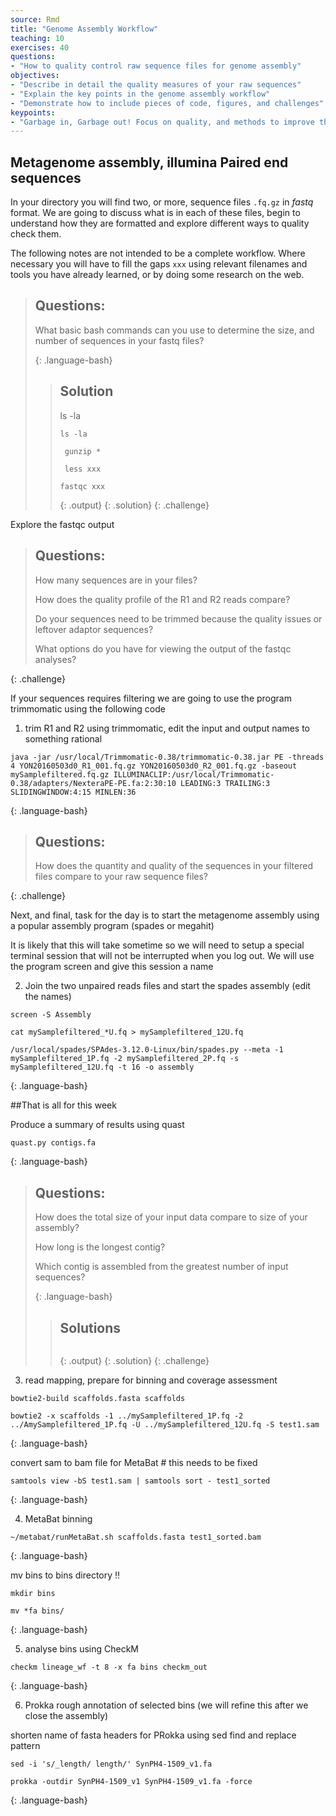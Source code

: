 ```yaml
---
source: Rmd
title: "Genome Assembly Workflow"
teaching: 10
exercises: 40
questions:
- "How to quality control raw sequence files for genome assembly"
objectives:
- "Describe in detail the quality measures of your raw sequences"
- "Explain the key points in the genome assembly workflow"
- "Demonstrate how to include pieces of code, figures, and challenges"
keypoints:
- "Garbage in, Garbage out! Focus on quality, and methods to improve the input data"
---
```



## Metagenome assembly, illumina Paired end sequences

In your directory you will find two, or more, sequence files `.fq.gz` in *fastq* format. We are going
to discuss what is in each of these files, begin to understand how they are formatted and explore different ways to quality check them.

The following notes are not intended to be a complete workflow. Where necessary you will have to fill the gaps `xxx` using
relevant filenames and tools you have already learned, or by doing some research on the web.

> ## Questions:
>
> What basic bash commands can you use to determine the size, and number of sequences in your fastq files?
>
>
> {: .language-bash}
>
> > ## Solution
> > ls -la
> >
> > ~~~
> > ls -la
> >
> >  gunzip *
> >
> >  less xxx
> >
> > fastqc xxx
> > ~~~
> > {: .output}
> {: .solution}
{: .challenge}



Explore the fastqc output

> ## Questions:
>
> How many sequences are in your files?
>
> How does the quality profile of the R1 and R2 reads compare?
>
> Do your sequences need to be trimmed because the quality issues or leftover adaptor sequences?
>
> What options do you have for viewing the output of the fastqc analyses?
>
{: .challenge}

If your sequences requires filtering we are going to use the program trimmomatic using the following code
1. trim R1 and R2 using trimmomatic, edit the input and output names to something rational

~~~
java -jar /usr/local/Trimmomatic-0.38/trimmomatic-0.38.jar PE -threads 4 YON20160503d0_R1_001.fq.gz YON20160503d0_R2_001.fq.gz -baseout mySamplefiltered.fq.gz ILLUMINACLIP:/usr/local/Trimmomatic-0.38/adapters/NexteraPE-PE.fa:2:30:10 LEADING:3 TRAILING:3 SLIDINGWINDOW:4:15 MINLEN:36
~~~
{: .language-bash}

> ## Questions:
>
> How does the quantity and quality of the sequences in your filtered files compare to your raw sequence files?
>
{: .challenge}

Next, and final, task for the day is to start the metagenome assembly using a popular assembly program (spades or megahit)

It is likely that this will take sometime so we will need to setup a special terminal session that will not be interrupted when you log out.
We will use the program screen and give this session a name

2. Join the two unpaired reads files and start the spades assembly (edit the names)

~~~
screen -S Assembly

cat mySamplefiltered_*U.fq > mySamplefiltered_12U.fq

/usr/local/spades/SPAdes-3.12.0-Linux/bin/spades.py --meta -1 mySamplefiltered_1P.fq -2 mySamplefiltered_2P.fq -s mySamplefiltered_12U.fq -t 16 -o assembly
~~~
{: .language-bash}

##That is all for this week

Produce a summary of results using quast

~~~
quast.py contigs.fa
~~~
{: .language-bash}

> ## Questions:
>
> How does the total size of your input data compare to size of your assembly?
>
> How long is the longest contig?
>
> Which contig is assembled from the greatest number of input sequences?
>
> {: .language-bash}
>
> > ## Solutions
> >
> >
> > ~~~
> >
> > ~~~
> > {: .output}
> {: .solution}
{: .challenge}



3. read mapping, prepare for binning and coverage assessment


~~~
bowtie2-build scaffolds.fasta scaffolds

bowtie2 -x scaffolds -1 ../mySamplefiltered_1P.fq -2 ../AmySamplefiltered_1P.fq -U ../mySamplefiltered_12U.fq -S test1.sam
~~~
{: .language-bash}

convert sam to bam file for MetaBat # this needs to be fixed

~~~
samtools view -bS test1.sam | samtools sort - test1_sorted
~~~
{: .language-bash}


4. MetaBat binning


~~~
~/metabat/runMetaBat.sh scaffolds.fasta test1_sorted.bam
~~~
{: .language-bash}

mv bins to bins directory !!

~~~
mkdir bins

mv *fa bins/
~~~
{: .language-bash}


5. analyse bins using CheckM

~~~
checkm lineage_wf -t 8 -x fa bins checkm_out
~~~
{: .language-bash}


6. Prokka rough annotation of selected bins (we will refine this after we close the assembly)

shorten name of fasta headers for PRokka using sed find and replace pattern

~~~
sed -i 's/_length/ length/' SynPH4-1509_v1.fa
~~~

~~~
prokka -outdir SynPH4-1509_v1 SynPH4-1509_v1.fa -force
~~~
{: .language-bash}






